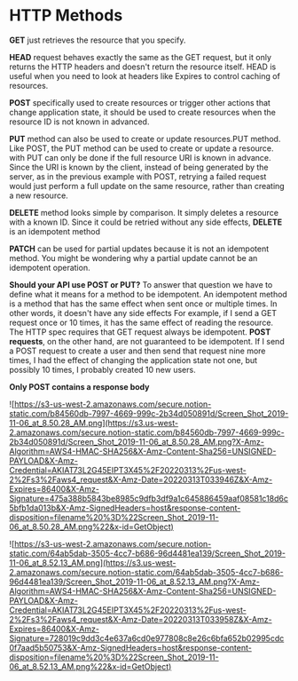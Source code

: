 
# HTTP Methods
**GET** just retrieves the resource that you specify.

**HEAD** request behaves exactly the same as the GET request, but it only returns the HTTP headers and doesn't return the resource itself. HEAD is useful when you need to look at headers like Expires to control caching of resources.

**POST** specifically used to create resources or trigger other actions that change application state, it should be used to create resources when the resource ID is not known in advanced.

**PUT** method can also be used to create or update resources.PUT method. Like POST, the PUT method can be used to create or update a resource. with PUT can only be done if the full resource URI is known in advance. Since the URI is known by the client, instead of being generated by the server, as in the previous example with POST, retrying a failed request would just perform a full update on the same resource, rather than creating a new resource.

**DELETE** method looks simple by comparison. It simply deletes a resource with a known ID. Since it could be retried without any side effects, **DELETE** is an idempotent method

**PATCH** can be used for partial updates because it is not an idempotent method. You might be wondering why a partial update cannot be an idempotent operation.

**Should your API use POST or PUT?** To answer that question we have to define what it means for a method to be idempotent. An idempotent method is a method that has the same effect when sent once or multiple times. In other words, it doesn't have any side effects  For example, if I send a GET request once or 10 times, it has the same effect of reading the resource. The HTTP spec requires that GET request always be idempotent. **POST requests**, on the other hand, are not guaranteed to be idempotent. If I send a POST request to create a user and then send that request nine more times, I had the effect of changing the application state not one, but possibly 10 times, I probably created 10 new users.

**Only POST contains a response body**

![https://s3-us-west-2.amazonaws.com/secure.notion-static.com/b84560db-7997-4669-999c-2b34d050891d/Screen_Shot_2019-11-06_at_8.50.28_AM.png](https://s3.us-west-2.amazonaws.com/secure.notion-static.com/b84560db-7997-4669-999c-2b34d050891d/Screen_Shot_2019-11-06_at_8.50.28_AM.png?X-Amz-Algorithm=AWS4-HMAC-SHA256&X-Amz-Content-Sha256=UNSIGNED-PAYLOAD&X-Amz-Credential=AKIAT73L2G45EIPT3X45%2F20220313%2Fus-west-2%2Fs3%2Faws4_request&X-Amz-Date=20220313T033946Z&X-Amz-Expires=86400&X-Amz-Signature=475a388b5843be8985c9dfb3df9a1c645886459aaf08581c18d6c5bfb1da013b&X-Amz-SignedHeaders=host&response-content-disposition=filename%20%3D%22Screen_Shot_2019-11-06_at_8.50.28_AM.png%22&x-id=GetObject)

![https://s3-us-west-2.amazonaws.com/secure.notion-static.com/64ab5dab-3505-4cc7-b686-96d4481ea139/Screen_Shot_2019-11-06_at_8.52.13_AM.png](https://s3.us-west-2.amazonaws.com/secure.notion-static.com/64ab5dab-3505-4cc7-b686-96d4481ea139/Screen_Shot_2019-11-06_at_8.52.13_AM.png?X-Amz-Algorithm=AWS4-HMAC-SHA256&X-Amz-Content-Sha256=UNSIGNED-PAYLOAD&X-Amz-Credential=AKIAT73L2G45EIPT3X45%2F20220313%2Fus-west-2%2Fs3%2Faws4_request&X-Amz-Date=20220313T033958Z&X-Amz-Expires=86400&X-Amz-Signature=728019c9dd3c4e637a6cd0e977808c8e26c6bfa652b02995cdc0f7aad5b50753&X-Amz-SignedHeaders=host&response-content-disposition=filename%20%3D%22Screen_Shot_2019-11-06_at_8.52.13_AM.png%22&x-id=GetObject)